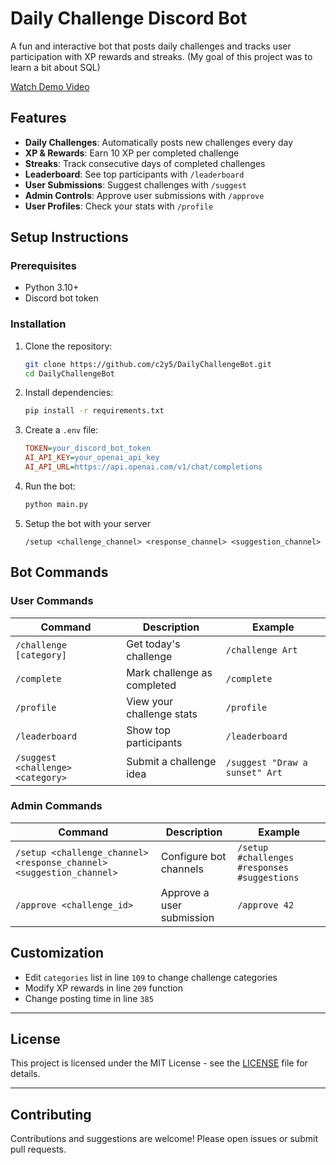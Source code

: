 # Daily Challenge Discord Bot

A fun and interactive bot that posts daily challenges and tracks user participation with XP rewards and streaks.
(My goal of this project was to learn a bit about SQL)

[Watch Demo Video](https://dailychallengebot.amsky.xyz/demo.mp4)

## Features

- **Daily Challenges**: Automatically posts new challenges every day
- **XP & Rewards**: Earn 10 XP per completed challenge
- **Streaks**: Track consecutive days of completed challenges
- **Leaderboard**: See top participants with `/leaderboard`
- **User Submissions**: Suggest challenges with `/suggest`
- **Admin Controls**: Approve user submissions with `/approve`
- **User Profiles**: Check your stats with `/profile`

## Setup Instructions

### Prerequisites
- Python 3.10+
- Discord bot token

### Installation
1. Clone the repository:
   ```bash
   git clone https://github.com/c2y5/DailyChallengeBot.git
   cd DailyChallengeBot
   ```

2. Install dependencies:
   ```bash
   pip install -r requirements.txt
   ```

3. Create a `.env` file:
   ```ini
   TOKEN=your_discord_bot_token
   AI_API_KEY=your_openai_api_key
   AI_API_URL=https://api.openai.com/v1/chat/completions
   ```

4. Run the bot:
   ```bash
   python main.py
   ```

5. Setup the bot with your server
   ```
   /setup <challenge_channel> <response_channel> <suggestion_channel>
   ```

## Bot Commands

### User Commands
| Command | Description | Example |
|---------|-------------|---------|
| `/challenge [category]` | Get today's challenge | `/challenge Art` |
| `/complete` | Mark challenge as completed | `/complete` |
| `/profile` | View your challenge stats | `/profile` |
| `/leaderboard` | Show top participants | `/leaderboard` |
| `/suggest <challenge> <category>` | Submit a challenge idea | `/suggest "Draw a sunset" Art` |

### Admin Commands
| Command | Description | Example |
|---------|-------------|---------|
| `/setup <challenge_channel> <response_channel> <suggestion_channel>` | Configure bot channels | `/setup #challenges #responses #suggestions` |
| `/approve <challenge_id>` | Approve a user submission | `/approve 42` |

## Customization
- Edit `categories` list in line `109` to change challenge categories
- Modify XP rewards in line `209` function
- Change posting time in line `385`

---

## License

This project is licensed under the MIT License - see the [LICENSE](./LICENSE) file for details.

---

## Contributing

Contributions and suggestions are welcome! Please open issues or submit pull requests.

